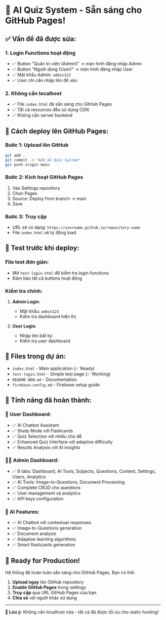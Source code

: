 # 🎉 AI Quiz System - Sẵn sáng cho GitHub Pages!

## ✅ Vấn đề đã được sửa:

### 1. **Login Functions hoạt động**
- ✅ Button "Quản trị viên (Admin)" → màn hình đăng nhập Admin
- ✅ Button "Người dùng (User)" → màn hình đăng nhập User  
- ✅ Mật khẩu Admin: `admin123`
- ✅ User chỉ cần nhập tên để vào

### 2. **Không cần localhost**
- ✅ File `index.html` đã sẵn sàng cho GitHub Pages
- ✅ Tất cả resources đều sử dụng CDN
- ✅ Không cần server backend

## 🚀 Cách deploy lên GitHub Pages:

### Bước 1: Upload lên GitHub
```bash
git add .
git commit -m "Add AI Quiz System"
git push origin main
```

### Bước 2: Kích hoạt GitHub Pages
1. Vào Settings repository
2. Chọn Pages
3. Source: Deploy from branch → main
4. Save

### Bước 3: Truy cập
- URL sẽ có dạng: `https://username.github.io/repository-name`
- File `index.html` sẽ tự động load

## 🧪 Test trước khi deploy:

### File test đơn giản:
- Mở `test-login.html` để kiểm tra login functions
- Đảm bảo tất cả buttons hoạt động

### Kiểm tra chính:
1. **Admin Login**: 
   - Mật khẩu: `admin123`
   - Kiểm tra dashboard hiển thị
   
2. **User Login**:
   - Nhập tên bất kỳ
   - Kiểm tra user dashboard

## 📁 Files trong dự án:

- `index.html` - Main application (✅ Ready)
- `test-login.html` - Simple test page (✅ Working) 
- `README-NEW.md` - Documentation
- `firebase-config.md` - Firebase setup guide

## 🔧 Tính năng đã hoàn thành:

### 🎯 **User Dashboard:**
- ✅ AI Chatbot Assistant
- ✅ Study Mode với Flashcards
- ✅ Quiz Selection với nhiều chủ đề
- ✅ Enhanced Quiz Interface với adaptive difficulty
- ✅ Results Analysis với AI insights

### 👨‍💼 **Admin Dashboard:**
- ✅ 8 tabs: Dashboard, AI Tools, Subjects, Questions, Content, Settings, Users, Analytics
- ✅ AI Tools: Image-to-Questions, Document Processing
- ✅ Complete CRUD cho questions
- ✅ User management và analytics
- ✅ API keys configuration

### 🤖 **AI Features:**
- ✅ AI Chatbot với contextual responses
- ✅ Image-to-Questions generation
- ✅ Document analysis
- ✅ Adaptive learning algorithms
- ✅ Smart flashcards generation

## 🌟 Ready for Production!

Hệ thống đã hoàn toàn sẵn sàng cho GitHub Pages. Bạn có thể:

1. **Upload ngay** lên GitHub repository
2. **Enable GitHub Pages** trong settings
3. **Truy cập** qua URL GitHub Pages của bạn
4. **Chia sẻ** với người khác sử dụng

---
**🎯 Lưu ý**: Không cần localhost nữa - tất cả đã được tối ưu cho static hosting!
